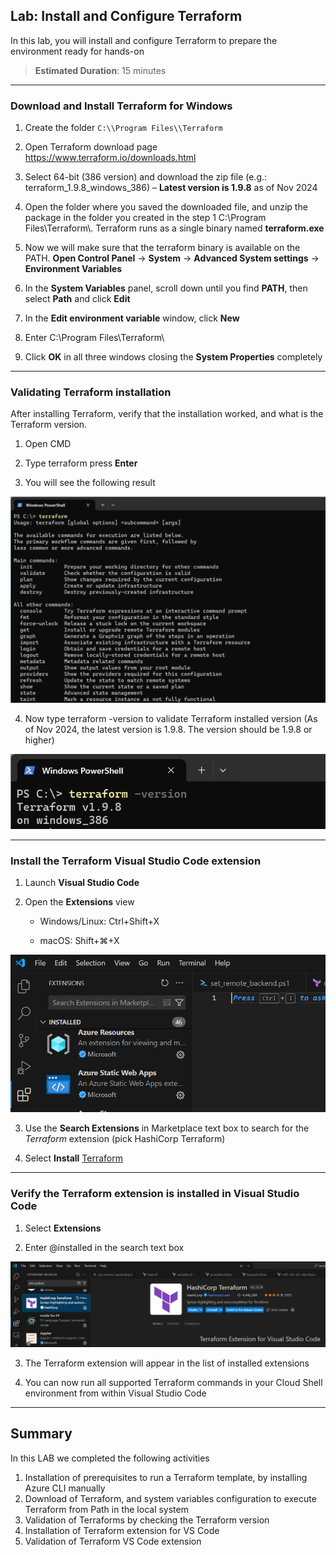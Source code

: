 ## Lab: Install and Configure Terraform

In this lab, you will install and configure Terraform to prepare the environment ready for hands-on

> **Estimated Duration**: 15 minutes

---


### Download and Install Terraform for Windows

1.  Create the folder `C:\\Program Files\\Terraform`

2.  Open Terraform download page <https://www.terraform.io/downloads.html>

3.  Select 64-bit (386 version) and download the zip file (e.g.: terraform_1.9.8_windows_386) – **Latest version is 1.9.8** as of Nov 2024

4.  Open the folder where you saved the downloaded file, and unzip the package in the folder you created in the step 1 C:\\Program Files\\Terraform\\. Terraform runs as a single binary named **terraform.exe**

5.  Now we will make sure that the terraform binary is available on the PATH. **Open Control Panel** -\> **System** -\> **Advanced System settings** -\> **Environment Variables**

6.  In the **System Variables** panel, scroll down until you find **PATH**, then select **Path** and click **Edit**

7.  In the **Edit environment variable** window, click **New**

8.  Enter C:\\Program Files\\Terraform\\

9.  Click **OK** in all three windows closing the **System Properties** completely
---

### Validating Terraform installation

After installing Terraform, verify that the installation worked, and what is the Terraform version.

1.  Open CMD

2.  Type terraform press **Enter**

3.  You will see the following result

![](images/3da1096cbd2d3efe4967daeea7fa5582.png)

4.  Now type terraform -version to validate Terraform installed version (As of Nov 2024, the latest version is 1.9.8. The version should be 1.9.8 or higher)

![A black and white text Description automatically generated](images/2142abb89b179b2424229d0686611e97.png)

--- 

### Install the Terraform Visual Studio Code extension

1.  Launch **Visual Studio Code**

2.  Open the **Extensions** view

    -   Windows/Linux: Ctrl+Shift+X

    -   macOS: Shift+⌘+X

![A screenshot of a computer Description automatically generated](images/e876b46ff55a9c67a4980c9fb888079c.png)

3.  Use the **Search Extensions** in Marketplace text box to search for the *Terraform* extension (pick HashiCorp Terraform)

4.  Select **Install** [Terraform](https://marketplace.visualstudio.com/items?itemName=mauve.terraform)

---

### Verify the Terraform extension is installed in Visual Studio Code

1.  Select **Extensions**

2.  Enter @installed in the search text box

![A screenshot of a computer Description automatically generated](images/03a90892e4d08464b1ad5e9c0541e6e4.png)

3.  The Terraform extension will appear in the list of installed extensions

4.  You can now run all supported Terraform commands in your Cloud Shell environment from within Visual Studio Code

---


## Summary

In this LAB we completed the following activities

1.  Installation of prerequisites to run a Terraform template, by installing Azure CLI manually
2.  Download of Terraform, and system variables configuration to execute Terraform from Path in the local system
3.  Validation of Terraforms by checking the Terraform version
4.  Installation of Terraform extension for VS Code
5.  Validation of Terraform VS Code extension

